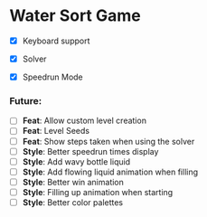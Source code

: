 # Water Sort Game

- [x] Keyboard support
- [x] Solver
- [x] Speedrun Mode 



### Future:
- [ ] **Feat**: Allow custom level creation
- [ ] **Feat**: Level Seeds
- [ ] **Feat**: Show steps taken when using the solver
- [ ] **Style**: Better speedrun times display
- [ ] **Style**: Add wavy bottle liquid
- [ ] **Style**: Add flowing liquid animation when filling
- [ ] **Style**: Better win animation
- [ ] **Style**: Filling up animation when starting
- [ ] **Style**: Better color palettes